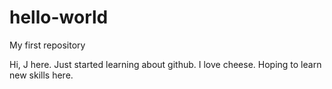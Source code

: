 # hello-world
My first repository

Hi, J here. 
Just started learning about github. 
I love cheese. Hoping to learn new skills here.
